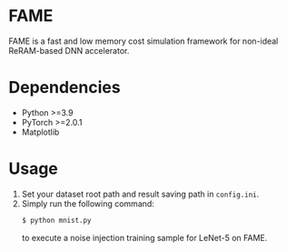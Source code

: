 # FAME
FAME is a fast and low memory cost simulation framework for non-ideal ReRAM-based DNN accelerator.

# Dependencies
- Python >=3.9
- PyTorch >=2.0.1
- Matplotlib

# Usage
1. Set your dataset root path and result saving path in `config.ini`.
2. Simply run the following command:
   ```bash
   $ python mnist.py
   ````
   to execute a noise injection training sample for LeNet-5 on FAME.
